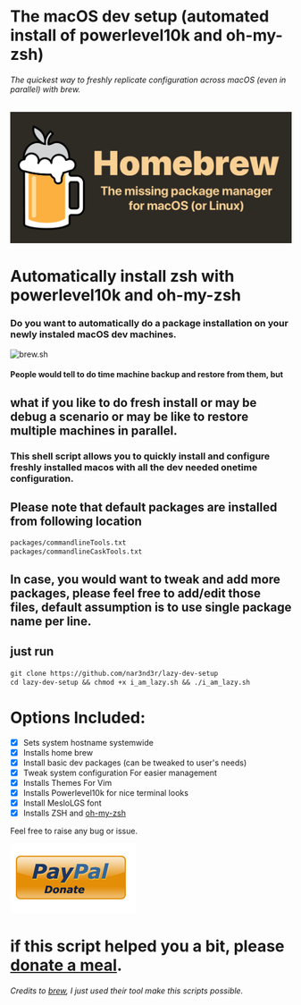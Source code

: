 # The macOS dev setup (automated install of powerlevel10k and oh-my-zsh)

###### The quickest way to freshly replicate configuration across macOS (even in parallel) with brew.

![brew.sh](img/homebrew.png)

# Automatically install zsh with powerlevel10k and oh-my-zsh

### Do you want to automatically do a package installation on your newly instaled macOS dev machines.

![brew.sh](img/lazy_demo.gif)

#### People would tell to do time machine backup and restore from them, but

## what if you like to do fresh install or may be debug a scenario or may be like to restore multiple machines in parallel.

### This shell script allows you to quickly install and configure freshly installed macos with all the dev needed onetime configuration.

## Please note that default packages are installed from following location

```
packages/commandlineTools.txt
packages/commandlineCaskTools.txt
```

## In case, you would want to tweak and add more packages, please feel free to add/edit those files, default assumption is to use single package name per line.

## just run

```
git clone https://github.com/nar3nd3r/lazy-dev-setup
cd lazy-dev-setup && chmod +x i_am_lazy.sh && ./i_am_lazy.sh
```

# Options Included:

- [x] Sets system hostname systemwide
- [x] Installs home brew
- [x] Install basic dev packages (can be tweaked to user's needs)
- [x] Tweak system configuration For easier management
- [x] Installs Themes For Vim
- [x] Installs Powerlevel10k for nice terminal looks
- [x] Install MesloLGS font
- [x] Installs ZSH and [oh-my-zsh](https://ohmyz.sh/)

Feel free to raise any bug or issue.

![Please Donate](img/Paypal_Donate.png)

# if this script helped you a bit, please [donate a meal](https://www.paypal.me/nar3nd3rs1ngh).

###### Credits to [brew](https://brew.sh), I just used their tool make this scripts possible.
